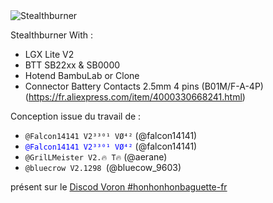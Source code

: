 <picture>
 <img alt="Stealthburner" src="images/Image000.png">
</picture>

Stealthburner With :
 - LGX Lite V2
 - BTT SB22xx & SB0000
 - Hotend BambuLab or Clone
 - Connector Battery Contacts 2.5mm 4 pins (B01M/F-A-4P) (https://fr.aliexpress.com/item/4000330668241.html)

Conception issue du travail de :
 - ```@Falcon14141 V2³³⁰¹ VØ⁴²``` (@falcon14141)
 - <code style="color : Blue">@Falcon14141 V2³³⁰¹ VØ⁴²</code> (@falcon14141)
 - ```@GrilLMeister V2.🔥 T🔥``` (@aerane)
 - ```@bluecrow V2.1298 ```(@bluecow_9603)

présent sur le [Discod Voron #honhonhonbaguette-fr](https://discord.com/channels/460117602945990666/500407802414628876)
